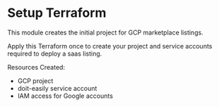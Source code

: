 # Setup Terraform 

This module creates the initial project for GCP marketplace listings. 

Apply this Terraform once to create your project and service accounts required to deploy a saas listing. 

Resources Created: 
- GCP project
- doit-easily service account
- IAM access for Google accounts